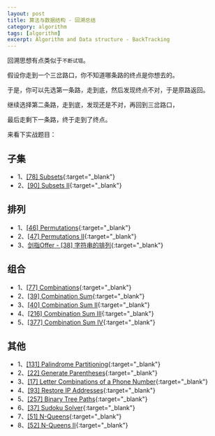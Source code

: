 ```yaml
---
layout: post
title: 算法与数据结构 - 回溯总结
category: algorithm
tags: [algorithm]
excerpt: Algorithm and Data structure - BackTracking  
---
```


回溯思想有点类似于`不断试错`。  

假设你走到一个三岔路口，你不知道哪条路的终点是你想去的。  

于是，你可以先选第一条路，走到底，然后发现终点不对，于是原路返回。  

继续选择第二条路，走到底，发现还是不对，再回到三岔路口，  

最后走剩下一条路，终于走到了终点。  


来看下实战题目：  


## 子集    

- 1、[[78] Subsets](http://yaoyichen.cn/algorithm/2020/02/21/leetcode-78.html){:target="_blank"}  
- 2、[[90] Subsets II](http://yaoyichen.cn/algorithm/2020/06/18/leetcode-90.html){:target="_blank"}  


## 排列    

- 1、[[46] Permutations](http://yaoyichen.cn/algorithm/2020/04/28/leetcode-46.html){:target="_blank"}  
- 2、[[47] Permutations II](http://yaoyichen.cn/algorithm/2020/06/18/leetcode-47.html){:target="_blank"}  
- 3、[剑指Offer - [38] 字符串的排列](http://yaoyichen.cn/algorithm/2020/06/22/offer-38.html){:target="_blank"}  


## 组合      

- 1、[[77] Combinations](http://yaoyichen.cn/algorithm/2020/06/19/leetcode-77.html){:target="_blank"}  
- 2、[[39] Combination Sum](http://yaoyichen.cn/algorithm/2020/06/18/leetcode-39.html){:target="_blank"}  
- 3、[[40] Combination Sum II](http://yaoyichen.cn/algorithm/2020/06/18/leetcode-40.html){:target="_blank"}  
- 4、[[216] Combination Sum III](http://yaoyichen.cn/algorithm/2020/06/18/leetcode-216.html){:target="_blank"}  
- 5、[[377] Combination Sum IV](http://yaoyichen.cn/algorithm/2020/06/07/leetcode-377.html){:target="_blank"}  


## 其他    

- 1、[[131] Palindrome Partitioning](http://yaoyichen.cn/algorithm/2020/06/19/leetcode-131.html){:target="_blank"}  
- 2、[[22] Generate Parentheses](http://yaoyichen.cn/algorithm/2020/06/19/leetcode-22.html){:target="_blank"}  
- 3、[[17] Letter Combinations of a Phone Number](http://yaoyichen.cn/algorithm/2020/06/19/leetcode-17.html){:target="_blank"}  
- 4、[[93] Restore IP Addresses](http://yaoyichen.cn/algorithm/2020/06/22/leetcode-93.html){:target="_blank"}  
- 5、[[257] Binary Tree Paths](http://yaoyichen.cn/algorithm/2020/06/16/leetcode-257.html){:target="_blank"}  
- 6、[[37] Sudoku Solver](http://yaoyichen.cn/algorithm/2020/06/22/leetcode-37.html){:target="_blank"}  
- 7、[[51] N-Queens](http://yaoyichen.cn/algorithm/2020/06/22/leetcode-51.html){:target="_blank"}  
- 8、[[52] N-Queens II](http://yaoyichen.cn/algorithm/2020/07/23/leetcode-52.html){:target="_blank"}  